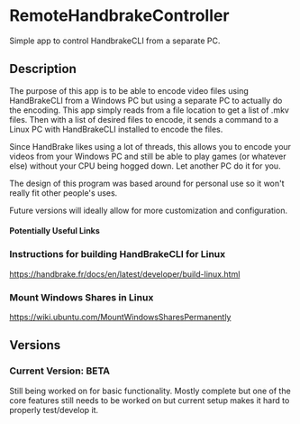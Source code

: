 # RemoteHandbrakeController
Simple app to control HandbrakeCLI from a separate PC.

## Description
The purpose of this app is to be able to encode video files using HandBrakeCLI from a Windows PC but using a separate PC to actually do the encoding.  This app simply reads from a file location to get a list of .mkv files.  Then with a list of desired files to encode, it sends a command to a Linux PC with HandBrakeCLI installed to encode the files.  

Since HandBrake likes using a lot of threads, this allows you to encode your videos from your Windows PC and still be able to play games (or whatever else) without your CPU being hogged down.  Let another PC do it for you.

The design of this program was based around for personal use so it won't really fit other people's uses.

Future versions will ideally allow for more customization and configuration.
#### Potentially Useful Links
### Instructions for building HandBrakeCLI for Linux
https://handbrake.fr/docs/en/latest/developer/build-linux.html
### Mount Windows Shares in Linux
https://wiki.ubuntu.com/MountWindowsSharesPermanently

## Versions
### Current Version: BETA
Still being worked on for basic functionality.  Mostly complete but one of the core features still needs to be worked on but current setup makes it hard to properly test/develop it.
